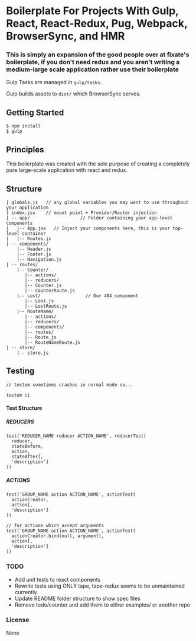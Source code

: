 # Boilerplate For Projects With Gulp, React, React-Redux, Pug, Webpack, BrowserSync, and HMR

### This is simply an expansion of the good people over at fixate's boilerplate, if you don't need redux and you aren't writing a medium-large scale application rather use their boilerplate

Gulp Tasks are managed in `gulp/tasks`.

Gulp builds assets to `dist/` which BrowserSync serves.

## Getting Started

```shell
$ npm install
$ gulp
```

## Principles

This boilerplate was created with the sole purpose of creating a completely pure large-scale application with react and redux.

## Structure

```
| globals.js   // any global variables you may want to use throughout your application
| index.jsx    // mount point + Provider/Router injection
| -- app/                   // Folder containing your app-level components                   
|   |-- App.jsx   // Inject your components here, this is your top-level container
|   |-- Routes.js
| -- components/
    |-- Header.js
    |-- Footer.js
    |-- Navigation.js
| -- routes/
    |-- Counter/
       |-- actions/
       |-- reducers/
       |-- Counter.js
       |-- CounterRoute.js
    |-- Lost/                 // Our 404 component
       |-- Lost.js
       |-- LostRoute.js
    |-- RouteName/
       |-- actions/
       |-- reducers/
       |-- components/
       |-- routes/
       |-- Route.js
       |-- RouteNameRoute.js
| -- store/
    |-- store.js

```

## Testing

```
// testem sometimes crashes in normal mode so...

testem ci
```

#### Test Structure

##### REDUCERS
```
test('REDUCER_NAME reducer ACTION_NAME', reducerTest(
  reducer,
  stateBefore,
  action,
  stateAfter[,
  'description']
))
```

##### ACTIONS
```
test('GROUP_NAME action ACTION_NAME', actionTest(
  actionCreator,
  action[,
  'description']
))

// for actions which accept arguments
test('GROUP_NAME action ACTION_NAME', actionTest(
  actionCreator.bind(null, argument),
  action[,
  'description']
))
```


### TODO

* Add unit tests to react components
* Rewrite tests using ONLY tape, tape-redux seems to be unmaintained currently.
* Update README folder structure to show spec files
* Remove todo/counter and add them to either examples/ or another repo

### License

None